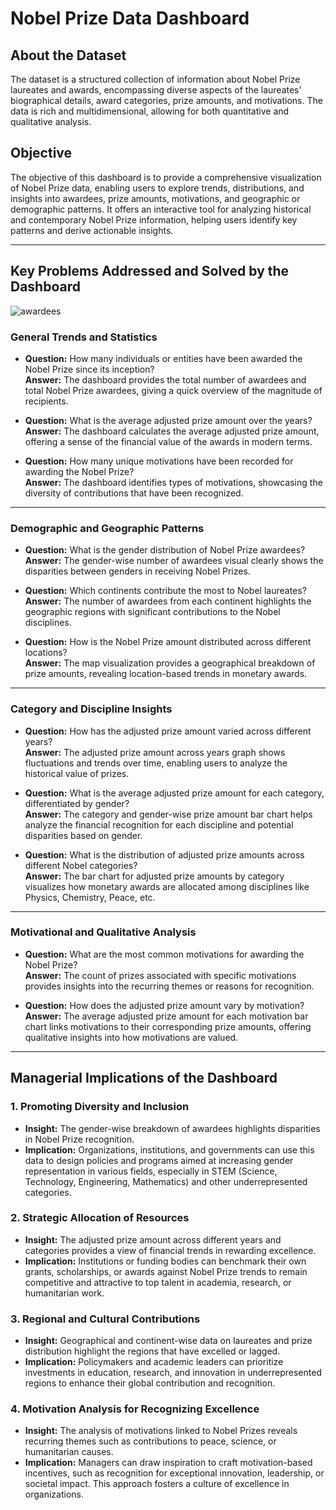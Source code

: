 # Nobel Prize Data Dashboard

## About the Dataset
The dataset is a structured collection of information about Nobel Prize laureates and awards, encompassing diverse aspects of the laureates' biographical details, award categories, prize amounts, and motivations. The data is rich and multidimensional, allowing for both quantitative and qualitative analysis.

## Objective
The objective of this dashboard is to provide a comprehensive visualization of Nobel Prize data, enabling users to explore trends, distributions, and insights into awardees, prize amounts, motivations, and geographic or demographic patterns. It offers an interactive tool for analyzing historical and contemporary Nobel Prize information, helping users identify key patterns and derive actionable insights.

---

## Key Problems Addressed and Solved by the Dashboard
![awardees](https://github.com/user-attachments/assets/7d739d6a-4b3a-489a-801a-4be3d18e3dae)

### General Trends and Statistics
- **Question:** How many individuals or entities have been awarded the Nobel Prize since its inception?  
  **Answer:** The dashboard provides the total number of awardees and total Nobel Prize awardees, giving a quick overview of the magnitude of recipients.

- **Question:** What is the average adjusted prize amount over the years?  
  **Answer:** The dashboard calculates the average adjusted prize amount, offering a sense of the financial value of the awards in modern terms.

- **Question:** How many unique motivations have been recorded for awarding the Nobel Prize?  
  **Answer:** The dashboard identifies types of motivations, showcasing the diversity of contributions that have been recognized.

---

### Demographic and Geographic Patterns
- **Question:** What is the gender distribution of Nobel Prize awardees?  
  **Answer:** The gender-wise number of awardees visual clearly shows the disparities between genders in receiving Nobel Prizes.

- **Question:** Which continents contribute the most to Nobel laureates?  
  **Answer:** The number of awardees from each continent highlights the geographic regions with significant contributions to the Nobel disciplines.

- **Question:** How is the Nobel Prize amount distributed across different locations?  
  **Answer:** The map visualization provides a geographical breakdown of prize amounts, revealing location-based trends in monetary awards.

---

### Category and Discipline Insights
- **Question:** How has the adjusted prize amount varied across different years?  
  **Answer:** The adjusted prize amount across years graph shows fluctuations and trends over time, enabling users to analyze the historical value of prizes.

- **Question:** What is the average adjusted prize amount for each category, differentiated by gender?  
  **Answer:** The category and gender-wise prize amount bar chart helps analyze the financial recognition for each discipline and potential disparities based on gender.

- **Question:** What is the distribution of adjusted prize amounts across different Nobel categories?  
  **Answer:** The bar chart for adjusted prize amounts by category visualizes how monetary awards are allocated among disciplines like Physics, Chemistry, Peace, etc.

---

### Motivational and Qualitative Analysis
- **Question:** What are the most common motivations for awarding the Nobel Prize?  
  **Answer:** The count of prizes associated with specific motivations provides insights into the recurring themes or reasons for recognition.

- **Question:** How does the adjusted prize amount vary by motivation?  
  **Answer:** The average adjusted prize amount for each motivation bar chart links motivations to their corresponding prize amounts, offering qualitative insights into how motivations are valued.

---

## Managerial Implications of the Dashboard

### 1. Promoting Diversity and Inclusion
- **Insight:** The gender-wise breakdown of awardees highlights disparities in Nobel Prize recognition.  
- **Implication:** Organizations, institutions, and governments can use this data to design policies and programs aimed at increasing gender representation in various fields, especially in STEM (Science, Technology, Engineering, Mathematics) and other underrepresented categories.

### 2. Strategic Allocation of Resources
- **Insight:** The adjusted prize amount across different years and categories provides a view of financial trends in rewarding excellence.  
- **Implication:** Institutions or funding bodies can benchmark their own grants, scholarships, or awards against Nobel Prize trends to remain competitive and attractive to top talent in academia, research, or humanitarian work.

### 3. Regional and Cultural Contributions
- **Insight:** Geographical and continent-wise data on laureates and prize distribution highlight the regions that have excelled or lagged.  
- **Implication:** Policymakers and academic leaders can prioritize investments in education, research, and innovation in underrepresented regions to enhance their global contribution and recognition.

### 4. Motivation Analysis for Recognizing Excellence
- **Insight:** The analysis of motivations linked to Nobel Prizes reveals recurring themes such as contributions to peace, science, or humanitarian causes.  
- **Implication:** Managers can draw inspiration to craft motivation-based incentives, such as recognition for exceptional innovation, leadership, or societal impact. This approach fosters a culture of excellence in organizations.

